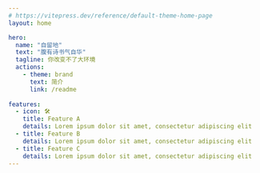 ```yaml
---
# https://vitepress.dev/reference/default-theme-home-page
layout: home

hero:
  name: "自留地"
  text: "腹有诗书气自华"
  tagline: 你改变不了大环境
  actions:
    - theme: brand
      text: 简介
      link: /readme
    
features:
  - icon: 🛠️
    title: Feature A
    details: Lorem ipsum dolor sit amet, consectetur adipiscing elit
  - title: Feature B
    details: Lorem ipsum dolor sit amet, consectetur adipiscing elit
  - title: Feature C
    details: Lorem ipsum dolor sit amet, consectetur adipiscing elit
---
```

